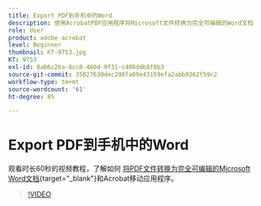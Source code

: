 ```yaml
---
title: Export PDF到手机中的Word
description: 使用AcrobatPDF应用程序将Microsoft文件转换为完全可编辑的Word文档
role: User
product: adobe acrobat
level: Beginner
thumbnail: KT-9753.jpg
KT: 9753
exl-id: 8ab6c2ba-8cc0-460d-9f31-c406ddb8f0b3
source-git-commit: 35827630dec298fa09e43159efa2abb9362f59c2
workflow-type: tm+mt
source-wordcount: '61'
ht-degree: 8%

---
```


# Export PDF到手机中的Word

观看时长60秒的视频教程，了解如何 [将PDF文件转换为完全可编辑的Microsoft Word文档](https://www.adobe.com/acrobat/online/pdf-to-word.html){target=&quot;_blank&quot;}和Acrobat移动应用程序。

>[!VIDEO](https://video.tv.adobe.com/v/340214?hidetitle=true)
